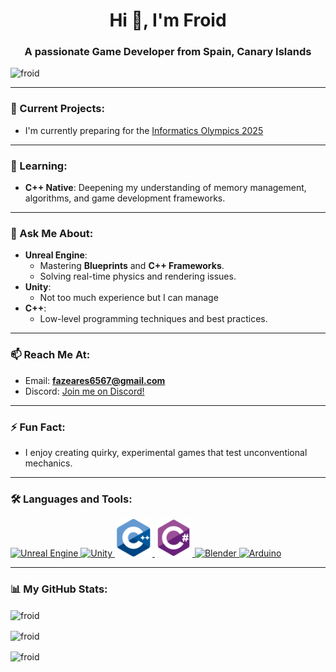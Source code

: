 <h1 align="center">Hi 👋, I'm Froid</h1>
<h3 align="center">A passionate Game Developer from Spain, Canary Islands</h3>

<p align="left"> 
  <img src="https://komarev.com/ghpvc/?username=froid&label=Profile%20views&color=0e75b6&style=flat" alt="froid" /> 
</p>

---

### 🔭 Current Projects:
- I'm currently preparing for the [Informatics Olympics 2025](https://2025.olimpiada-informatica.org)

---

### 🌱 Learning:
- **C++ Native**: Deepening my understanding of memory management, algorithms, and game development frameworks.

---

### 💬 Ask Me About:
- **Unreal Engine**:
  - Mastering **Blueprints** and **C++ Frameworks**.
  - Solving real-time physics and rendering issues.
- **Unity**:
  - Not too much experience but I can manage
- **C++**:
  - Low-level programming techniques and best practices.
---

### 📫 Reach Me At:
- Email: **fazeares6567@gmail.com**
- Discord: [Join me on Discord!](https://discord.gg/EJT9jqqy3M)

---

### ⚡ Fun Fact:
- I enjoy creating quirky, experimental games that test unconventional mechanics.

---

### 🛠️ Languages and Tools:
<p align="left">
  <!-- Unreal Engine -->
  <a href="https://unrealengine.com/" target="_blank" rel="noreferrer">
    <img src="https://img.icons8.com/ios-filled/100/000000/unreal-engine.png" alt="Unreal Engine" width="60" height="60"/>
  </a>
  <!-- Unity -->
  <a href="https://unity.com/" target="_blank" rel="noreferrer">
    <img src="https://img.icons8.com/ios-filled/100/000000/unity.png" alt="Unity" width="60" height="60"/>
  </a>
  <!-- C++ -->
  <a href="https://www.w3schools.com/cpp/" target="_blank" rel="noreferrer">
    <img src="https://raw.githubusercontent.com/devicons/devicon/master/icons/cplusplus/cplusplus-original.svg" alt="C++" width="60" height="60"/>
  </a>
  <!-- C# -->
  <a href="https://learn.microsoft.com/en-us/dotnet/csharp/" target="_blank" rel="noreferrer">
    <img src="https://raw.githubusercontent.com/devicons/devicon/master/icons/csharp/csharp-original.svg" alt="C#" width="60" height="60"/>
  </a>
  <!-- Blender -->
  <a href="https://www.blender.org/" target="_blank" rel="noreferrer">
    <img src="https://download.blender.org/branding/community/blender_community_badge_white.svg" alt="Blender" width="60" height="60"/>
  </a>
  <!-- Arduino -->
  <a href="https://www.arduino.cc/" target="_blank" rel="noreferrer">
    <img src="https://cdn.worldvectorlogo.com/logos/arduino-1.svg" alt="Arduino" width="60" height="60"/>
  </a>
</p>

---

### 📊 My GitHub Stats:
<p>
  <img align="center" src="https://github-readme-stats.vercel.app/api/top-langs?username=QuevedoUE&show_icons=true&locale=en&layout=compact&theme=radical" alt="froid" />
</p>
<p>
  <img align="center" src="https://github-readme-stats.vercel.app/api?username=QuevedoUE&show_icons=true&locale=en&theme=radical" alt="froid" />
</p>
<p>
  <img align="center" src="https://github-readme-streak-stats.herokuapp.com/?user=QuevedoUE&theme=radical" alt="froid" />
</p>
